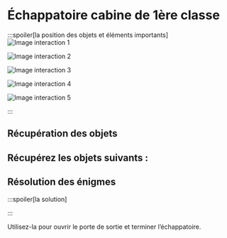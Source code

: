 # Échappatoire cabine de 1ère classe

:::spoiler[la position des objets et éléments importants]
![Image interaction 1](/assets/jeu/999/guide/echappatoires/cabine_de_1ere_classe/interaction_1.webp)

![Image interaction 2](/assets/jeu/999/guide/echappatoires/cabine_de_1ere_classe/interaction_2.webp)

![Image interaction 3](/assets/jeu/999/guide/echappatoires/cabine_de_1ere_classe/interaction_3.webp)

![Image interaction 4](/assets/jeu/999/guide/echappatoires/cabine_de_1ere_classe/interaction_4.webp)

![Image interaction 5](/assets/jeu/999/guide/echappatoires/cabine_de_1ere_classe/interaction_5.webp)

:::

## Récupération des objets

Récupérez les objets suivants :
-

## Résolution des énigmes



:::spoiler[la solution]

:::



Utilisez-la pour ouvrir le porte de sortie et terminer l’échappatoire.
